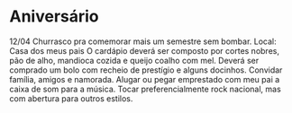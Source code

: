# Aniversário

12/04
Churrasco pra comemorar mais um semestre sem bombar.
Local: Casa dos meus pais
 O cardápio deverá ser composto por cortes nobres, pão de alho, mandioca cozida e queijo coalho com mel.
 Deverá ser comprado um bolo com recheio de prestígio e alguns docinhos. 
 Convidar família, amigos e namorada.
 Alugar ou pegar emprestado com meu pai a caixa de som para a música. Tocar preferencialmente rock nacional, mas com abertura para outros estilos.
